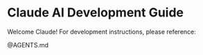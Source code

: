 # Claude AI Development Guide

Welcome Claude! For development instructions, please reference:

@AGENTS.md